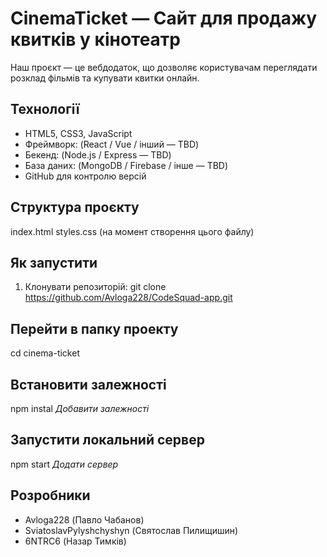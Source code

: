 # CinemaTicket — Сайт для продажу квитків у кінотеатр
Наш проєкт — це вебдодаток, що дозволяє користувачам переглядати розклад фільмів та купувати квитки онлайн.

## Технології
- HTML5, CSS3, JavaScript
- Фреймворк: (React / Vue / інший — TBD)
- Бекенд: (Node.js / Express — TBD)
- База даних: (MongoDB / Firebase / інше — TBD)
- GitHub для контролю версій

## Структура проєкту
index.html
styles.css 
(на момент створення цього файлу)
## Як запустити
1. Клонувати репозиторій:
git clone https://github.com/Avloga228/CodeSquad-app.git

## Перейти в папку проекту
cd cinema-ticket

## Встановити залежності
npm instal *Добавити залежності*

## Запустити локальний сервер
npm start *Додати сервер*

## Розробники
- Avloga228 (Павло Чабанов)
- SviatoslavPylyshchyshyn (Святослав Пилищишин)
- 6NTRC6 (Назар Тимків)

